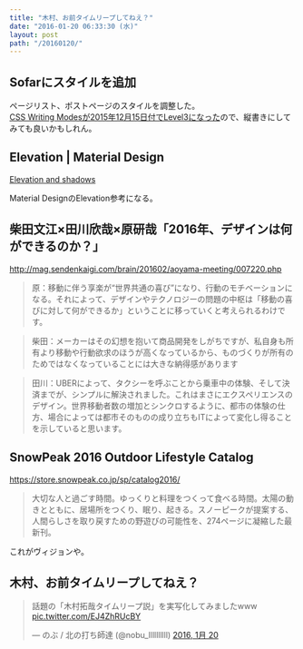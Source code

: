 ```yaml
---
title: "木村、お前タイムリープしてねえ？"
date: "2016-01-20 06:33:30 (水)"
layout: post
path: "/20160120/"
---
```


## Sofarにスタイルを追加

ページリスト、ポストページのスタイルを調整した。  
[CSS Writing Modesが2015年12月15日付でLevel3になった](http://www.hcn.zaq.ne.jp/___/WEB/css-writing-modes-ja.html)ので、縦書きにしてみても良いかもしれん。


## Elevation | Material Design

[Elevation and shadows](https://www.google.com/design/spec/what-is-material/elevation-shadows.html#elevation-shadows-elevation-android-)

Material DesignのElevation参考になる。


## 柴田文江×田川欣哉×原研哉「2016年、デザインは何ができるのか？」

http://mag.sendenkaigi.com/brain/201602/aoyama-meeting/007220.php

> 原：移動に伴う享楽が“世界共通の喜び”になり、行動のモチベーションになる。それによって、デザインやテクノロジーの問題の中枢は「移動の喜びに対して何ができるか」ということに移っていくと考えられるわけです。

> 柴田：メーカーはその幻想を抱いて商品開発をしがちですが、私自身も所有より移動や行動欲求のほうが高くなっているから、ものづくりが所有のためではなくなっていることには大きな納得感があります

> 田川：UBERによって、タクシーを呼ぶことから乗車中の体験、そして決済までが、シンプルに解決されました。これはまさにエクスペリエンスのデザイン。世界移動者数の増加とシンクロするように、都市の体験の仕方、場合によっては都市そのものの成り立ちもITによって変化し得ることを示していると思います。

## SnowPeak 2016 Outdoor Lifestyle Catalog

https://store.snowpeak.co.jp/sp/catalog2016/

> 大切な人と過ごす時間。ゆっくりと料理をつくって食べる時間。太陽の動きとともに、居場所をつくり、眠り、起きる。スノーピークが提案する、人間らしさを取り戻すための野遊びの可能性を、274ページに凝縮した最新刊。

これがヴィジョンや。


## 木村、お前タイムリープしてねえ？

<blockquote class="twitter-tweet" lang="ja"><p lang="ja" dir="ltr">話題の「木村拓哉タイムリープ説」を実写化してみましたwww <a href="https://t.co/EJ4ZhRUcBY">pic.twitter.com/EJ4ZhRUcBY</a></p>&mdash; のぶ / 北の打ち師達 (@nobu_llllllllll) <a href="https://twitter.com/nobu_llllllllll/status/689753453069860865">2016, 1月 20</a></blockquote>
